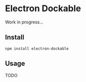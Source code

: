 # Electron Dockable

Work in progress...

## Install

```
npm install electron-dockable
```

## Usage

TODO
